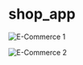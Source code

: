 # shop_app

![E-Commerce 1](https://user-images.githubusercontent.com/58266158/150206270-8c0b3a88-1555-44e0-9de1-adb8e258d32a.jpeg)

![E-Commerce 2](https://user-images.githubusercontent.com/58266158/150209135-2cf23091-76c0-4869-bcf3-977505ff0abb.jpeg)
